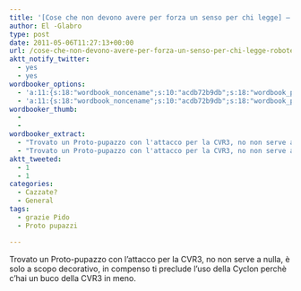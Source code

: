 ```yaml
---
title: '[Cose che non devono avere per forza un senso per chi legge] – Robotech-GDR'
author: El -Glabro
type: post
date: 2011-05-06T11:27:13+00:00
url: /cose-che-non-devono-avere-per-forza-un-senso-per-chi-legge-robotech-gdr/
aktt_notify_twitter:
  - yes
  - yes
wordbooker_options:
  - 'a:11:{s:18:"wordbook_noncename";s:10:"acdb72b9db";s:18:"wordbook_page_post";s:4:"-100";s:18:"wordbook_orandpage";s:1:"2";s:23:"wordbook_default_author";s:1:"1";s:23:"wordbook_extract_length";s:3:"300";s:19:"wordbook_actionlink";s:3:"300";s:26:"wordbooker_publish_default";s:2:"on";s:27:"wordbooker_publish_override";s:2:"on";s:18:"wordbook_attribute";s:17:"News@T-hoster.com";s:29:"wordbooker_status_update_text";s:35:": New blog post :  %title% - %link%";s:20:"wordbook_comment_get";s:2:"on";}'
  - 'a:11:{s:18:"wordbook_noncename";s:10:"acdb72b9db";s:18:"wordbook_page_post";s:4:"-100";s:18:"wordbook_orandpage";s:1:"2";s:23:"wordbook_default_author";s:1:"1";s:23:"wordbook_extract_length";s:3:"300";s:19:"wordbook_actionlink";s:3:"300";s:26:"wordbooker_publish_default";s:2:"on";s:27:"wordbooker_publish_override";s:2:"on";s:18:"wordbook_attribute";s:17:"News@T-hoster.com";s:29:"wordbooker_status_update_text";s:35:": New blog post :  %title% - %link%";s:20:"wordbook_comment_get";s:2:"on";}'
wordbooker_thumb:
  - 
  - 
wordbooker_extract:
  - "Trovato un Proto-pupazzo con l'attacco per la CVR3, no non serve a nulla, è solo a scopo decorativo, in compenso ti preclude l'uso della Cyclon perchè c'hai un buco della CVR3 in meno."
  - "Trovato un Proto-pupazzo con l'attacco per la CVR3, no non serve a nulla, è solo a scopo decorativo, in compenso ti preclude l'uso della Cyclon perchè c'hai un buco della CVR3 in meno."
aktt_tweeted:
  - 1
  - 1
categories:
  - Cazzate?
  - General
tags:
  - grazie Pido
  - Proto pupazzi

---
```

Trovato un Proto-pupazzo con l&#8217;attacco per la CVR3, no non serve a nulla, è solo a scopo decorativo, in compenso ti preclude l&#8217;uso della Cyclon perchè c&#8217;hai un buco della CVR3 in meno.